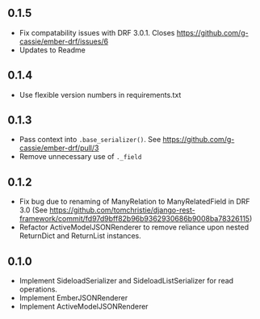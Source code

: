 ## 0.1.5
+ Fix compatability issues with DRF 3.0.1. Closes https://github.com/g-cassie/ember-drf/issues/6
+ Updates to Readme

## 0.1.4
+ Use flexible version numbers in requirements.txt

## 0.1.3
+ Pass context into `.base_serializer()`. See https://github.com/g-cassie/ember-drf/pull/3
+ Remove unnecessary use of `._field`

## 0.1.2
+ Fix bug due to renaming of ManyRelation to ManyRelatedField in DRF 3.0
  (See https://github.com/tomchristie/django-rest-framework/commit/fd97d9bff82b96b9362930686b9008ba78326115)
+ Refactor ActiveModelJSONRenderer to remove reliance upon nested
  ReturnDict and ReturnList instances.

## 0.1.0
+ Implement SideloadSerializer and SideloadListSerializer for
  read operations.
+ Implement EmberJSONRenderer
+ Implement ActiveModelJSONRenderer
